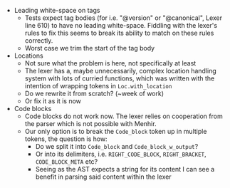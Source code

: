 - Leading white-space on tags
  - Tests expect tag bodies (for i.e. "@version" or "@canonical", Lexer line 610) to have no 
    leading white-space. Fiddling with the lexer's rules to fix this seems to 
    break its ability to match on these rules correctly.
  - Worst case we trim the start of the tag body
- Locations
  - Not sure what the problem is here, not specifically at least
  - The lexer has a, maybe unnecessarily, complex location handling system 
    with lots of curried functions, which was written with the intention of 
    wrapping tokens in `Loc.with_location`         
  - Do we rewrite it from scratch? (~week of work)
  - Or fix it as it is now
- Code blocks 
  - Code blocks do not work now. The lexer relies on cooperation from the parser
    which is not possible with Menhir. 
  - Our only option is to break the `Code_block` token up in multiple tokens,
    the question is how:                                                 
      - Do we split it into `Code_block` and `Code_block_w_output`? 
      - Or into its delimiters, i.e. `RIGHT_CODE_BLOCK`, `RIGHT_BRACKET`, 
        `CODE_BLOCK_META` etc?
      - Seeing as the AST expects a string for its content I can see a benefit
        in parsing said content within the lexer
